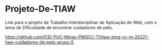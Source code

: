 # Projeto-De-TIAW
Link para o projeto de Trabalho Interdisciplinar de Aplicação de Web, com o tema de Dificuldade de encontrar cuidadores de pets.

https://github.com/ICEI-PUC-Minas-PMGCC-TI/tiaw-pmg-cc-m-20221-tiaw-cuidadores-de-pets-grupo-5
